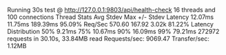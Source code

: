 Running 30s test @ http://127.0.0.1:9803/api/health-check
  16 threads and 100 connections
  Thread Stats   Avg      Stdev     Max   +/- Stdev
    Latency    12.07ms   11.75ms 189.39ms   95.09%
    Req/Sec   570.60    167.92     3.02k    81.22%
  Latency Distribution
     50%    9.21ms
     75%   10.67ms
     90%   16.09ms
     99%   79.21ms
  272972 requests in 30.10s, 33.84MB read
Requests/sec:   9069.47
Transfer/sec:      1.12MB
